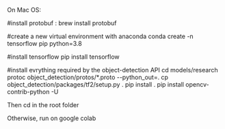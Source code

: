 On Mac OS: 

#install protobuf :
brew install protobuf

#create a new virtual environment with anaconda
conda create -n tensorflow pip python=3.8

#install tensorflow
pip install tensorflow

#install evrything required by the object-detection API
cd models/research
protoc object_detection/protos/*.proto --python_out=.
cp object_detection/packages/tf2/setup.py .
pip install .
pip install opencv-contrib-python -U

Then cd in the root folder

Otherwise, run on google colab